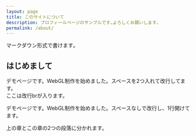 ```yaml
---
layout: page
title: このサイトについて
description: プロフィールページのサンプルです｡よろしくお願いします｡
permalink: /about/
---
```


マークダウン形式で書けます｡

## はじめまして

デモページです。WebGL制作を始めました。スペースを2つ入れて改行してます。  
ここは改行brが入ります。

デモページです。WebGL制作を始めました。スペースなしで改行し、1行開けてます。

上の章とこの章の2つの段落に分かれます。
